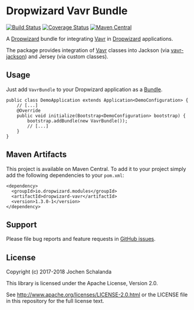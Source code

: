 Dropwizard Vavr Bundle
======================

[![Build Status](https://travis-ci.org/dropwizard/dropwizard-vavr.svg?branch=master)](https://travis-ci.org/dropwizard/dropwizard-vavr)
[![Coverage Status](https://img.shields.io/coveralls/dropwizard/dropwizard-vavr.svg)](https://coveralls.io/r/dropwizard/dropwizard-vavr)
[![Maven Central](https://img.shields.io/maven-central/v/io.dropwizard.modules/dropwizard-vavr.svg)](http://mvnrepository.com/artifact/io.dropwizard.modules/dropwizard-vavr)

A [Dropwizard] bundle for integrating [Vavr] in [Dropwizard] applications.

The package provides integration of [Vavr] classes into Jackson (via [vavr-jackson]) and Jersey (via custom classes).


[Vavr]: http://www.vavr.io/
[Dropwizard]: http://dropwizard.io/
[vavr-jackson]: https://github.com/vavr-io/vavr-jackson

Usage
-----

Just add `VavrBundle` to your Dropwizard application as a [Bundle](http://www.dropwizard.io/1.3.0/docs/manual/core.html#bundles).

    public class DemoApplication extends Application<DemoConfiguration> {
        // [...]
        @Override
        public void initialize(Bootstrap<DemoConfiguration> bootstrap) {
            bootstrap.addBundle(new VavrBundle());
            // [...]
        }
    }


Maven Artifacts
---------------

This project is available on Maven Central. To add it to your project simply add the following dependencies to your
`pom.xml`:

    <dependency>
      <groupId>io.dropwizard.modules</groupId>
      <artifactId>dropwizard-vavr</artifactId>
      <version>1.3.0-1</version>
    </dependency>


Support
-------

Please file bug reports and feature requests in [GitHub issues](https://github.com/dropwizard/dropwizard-vavr/issues).


License
-------

Copyright (c) 2017-2018 Jochen Schalanda

This library is licensed under the Apache License, Version 2.0.

See http://www.apache.org/licenses/LICENSE-2.0.html or the LICENSE file in this repository for the full license text.
